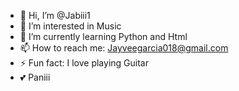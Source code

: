 - 👋 Hi, I’m @Jabiii1
- 👀 I’m interested in Music
- 🌱 I’m currently learning Python and Html
- 📫 How to reach me: Jayveegarcia018@gmail.com
- ⚡ Fun fact: I love playing Guitar
- 💕 Paniii
